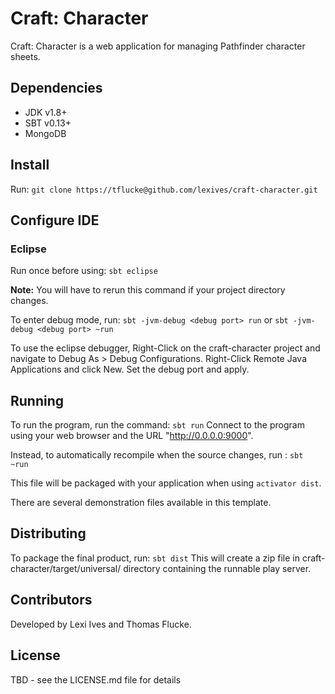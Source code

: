 # Craft: Character

Craft: Character is a web application for managing Pathfinder character sheets.

## Dependencies
* JDK v1.8+
* SBT v0.13+
* MongoDB

## Install
Run:
`git clone https://tflucke@github.com/lexives/craft-character.git`

## Configure IDE
### Eclipse
Run once before using:
`sbt eclipse`

**Note:** You will have to rerun this command if your project directory changes.

To enter debug mode, run:
`sbt -jvm-debug <debug port> run`
or
`sbt -jvm-debug <debug port> ~run`

To use the eclipse debugger,  Right-Click on the craft-character project and
navigate to Debug As > Debug Configurations.  Right-Click Remote Java Applications
and click New.  Set the debug port and apply.

## Running
To run the program, run the command:
`sbt run`
Connect to the program using your web browser and the URL "http://0.0.0.0:9000".

Instead, to automatically recompile when the source changes, run :
`sbt ~run`

This file will be packaged with your application when using `activator dist`.

There are several demonstration files available in this template.

## Distributing
To package the final product, run:
`sbt dist`
This will create a zip file in craft-character/target/universal/ directory containing
the runnable play server.  

## Contributors
Developed by Lexi Ives and Thomas Flucke.

## License
TBD - see the LICENSE.md file for details
